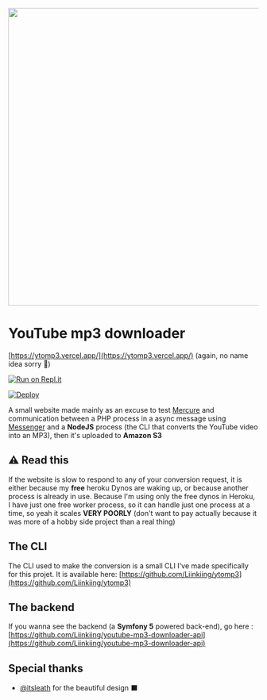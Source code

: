 <p align="center">

<img width="600" src="https://github.com/Liinkiing/youtube-mp3-downloader-client/raw/master/public/images/og.jpg?raw=true">

</p>

# YouTube mp3 downloader
[https://ytomp3.vercel.app/](https://ytomp3.vercel.app/) (again, no name idea sorry 👼)

[![Run on Repl.it](https://repl.it/badge/github/unknownblueguy6/MineSweeper)](https://repl.it/github/endermanapex/youtube-mp3-downloader-client)

[![Deploy](https://www.herokucdn.com/deploy/button.svg)](https://heroku.com/deploy)

A small website made mainly as an excuse to test [Mercure](https://mercure.rocks) and 
communication between a PHP process in a async message using [Messenger](https://github.com/symfony/messenger) 
and a **NodeJS** process (the CLI that converts the YouTube video into an MP3), then
it's uploaded to **Amazon S3**

## ⚠ Read this
If the website is slow to respond to any of your conversion request, it is either because 
my **free** heroku Dynos are waking up, or because another process is already in use. 
Because I'm using only the free dynos in Heroku, I have just one free worker process, 
so it can handle just one process at a time, so yeah it scales **VERY POORLY** (don't want 
to pay actually because it was more of a hobby side project than a real thing)


## The CLI
The CLI used to make the conversion is a small CLI I've made specifically for this projet. 
It is available here: [https://github.com/Liinkiing/ytomp3](https://github.com/Liinkiing/ytomp3)

## The backend
If you wanna see the backend (a **Symfony 5** powered back-end), go here : [https://github.com/Liinkiing/youtube-mp3-downloader-api](https://github.com/Liinkiing/youtube-mp3-downloader-api)

## Special thanks
- [@itsleath](https://github.com/itsleath) for the beautiful design ⬛
